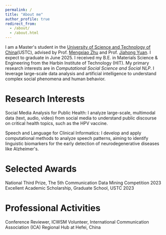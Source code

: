 ```yaml
---
permalink: /
title: "About me"
author_profile: true
redirect_from: 
  - /about/
  - /about.html
---
```


I am a Master's student in the [University of Science and Technology of China](https://en.ustc.edu.cn)(USTC), advised by Prof. [Mengxiao Zhu](https://sites.google.com/site/mengxiaozhu/home?authuser=0)  and Prof. [Jiahong Yuan](https://scholar.google.com/citations?user=jbbXJOkAAAAJ&hl=en). I expect to graduate in June 2025.  I received my B.E. in Materials Science & Engineering from the Harbin Institute of Technology (HIT). My primary research interests are in *Computational Social Science and Social NLP*.  I leverage large-scale data analysis and artificial intelligence to understand complex social phenomena and human behavior.

Research Interests
======

Social Media Analysis for Public Health: I analyze large-scale, multimodal data (text, audio, video) from social media to understand public discourse on critical health topics, such as the HPV vaccine.

Speech and Language for Clinical Informatics: I develop and apply computational methods to analyze speech patterns, aiming to identify linguistic biomarkers for the early detection of neurodegenerative diseases like Alzheimer's.


Selected Awards
======

National Third Prize, The 5th Communication Data Mining Competition 2023
Excellent Academic Scholarship, Graduate School, USTC 2023

Professional Activities
======
Conference Reviewer, ICWSM
Volunteer, International Communication Association (ICA) Regional Hub at Hefei, China
